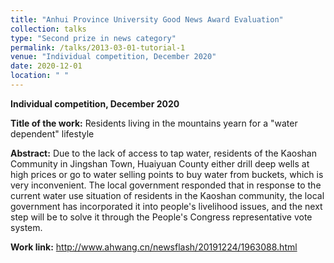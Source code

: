 ```yaml
---
title: "Anhui Province University Good News Award Evaluation"
collection: talks
type: "Second prize in news category"
permalink: /talks/2013-03-01-tutorial-1
venue: "Individual competition, December 2020"
date: 2020-12-01
location: " "
---
```


**Individual competition, December 2020**

**Title of the work:** Residents living in the mountains yearn for a "water dependent" lifestyle

**Abstract:** Due to the lack of access to tap water, residents of the Kaoshan Community in Jingshan Town, Huaiyuan County either drill deep wells at high prices or go to water selling points to buy water from buckets, which is very inconvenient. The local government responded that in response to the current water use situation of residents in the Kaoshan community, the local government has incorporated it into people's livelihood issues, and the next step will be to solve it through the People's Congress representative vote system.

**Work link:** http://www.ahwang.cn/newsflash/20191224/1963088.html
